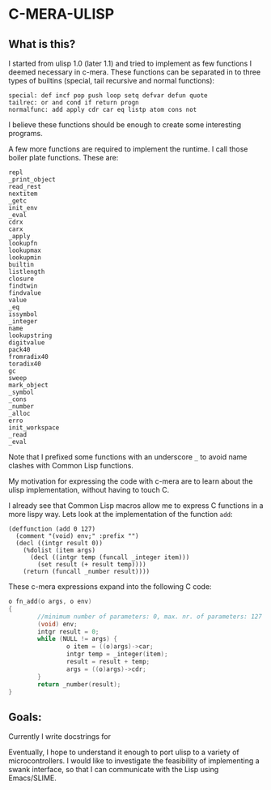 # C-MERA-ULISP

## What is this?

I started from ulisp 1.0 (later 1.1) and tried to implement as few functions I deemed necessary in c-mera.
These functions can be separated in to three types of builtins (special, tail recursive and normal functions):


```
special: def incf pop push loop setq defvar defun quote
tailrec: or and cond if return progn
normalfunc: add apply cdr car eq listp atom cons not
```

I believe these functions should be enough to create some interesting
programs.

A few more functions are required to implement the runtime. I call
those boiler plate functions. These are:

```
repl
_print_object
read_rest
nextitem
_getc
init_env
_eval
cdrx
carx
_apply
lookupfn
lookupmax
lookupmin
builtin
listlength
closure
findtwin
findvalue
value
_eq
issymbol
_integer
name
lookupstring
digitvalue
pack40
fromradix40
toradix40
gc
sweep
mark_object
_symbol
_cons
_number
_alloc
erro
init_workspace
_read
_eval
```

Note that I prefixed some functions with an underscore `_` to avoid
name clashes with Common Lisp functions.

My motivation for expressing the code with c-mera are to
learn about the ulisp implementation, without having to touch C.

I already see that Common Lisp macros allow me to express C functions
in a more lispy way. Lets look at the implementation of the function
`add`:

```common-lisp
(deffunction (add 0 127)
  (comment "(void) env;" :prefix "")
  (decl ((intgr result 0))
    (%dolist (item args)
      (decl ((intgr temp (funcall _integer item)))
        (set result (+ result temp))))
    (return (funcall _number result))))
```

These c-mera expressions expand into the following C code:

```C
o fn_add(o args, o env)
{
        //minimum number of parameters: 0, max. nr. of parameters: 127
        (void) env;
        intgr result = 0;
        while (NULL != args) {
                o item = ((o)args)->car;
                intgr temp = _integer(item);
                result = result + temp;
                args = ((o)args)->cdr;
        }
        return _number(result);
}
```




## Goals:

Currently I write docstrings for 

Eventually, I hope to understand it enough to port ulisp to a variety
of microcontrollers.  I would like to investigate the feasibility of
implementing a swank interface, so that I can communicate with the
Lisp using Emacs/SLIME.
